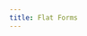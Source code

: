 ```yaml
---
title: Flat Forms
---
```


<!-- TODO: link to first IBM software license -->

<!-- old-fashioned or futuristic? -->

<!-- resolved: legal terms should consist only of section headings followed by section text, without any nested sections -->

<!-- for: easy to read, don't have to track nested state in mind while reading -->

<!-- against: prevents functional grouping and referencing of related sections, keeps sections short -->
